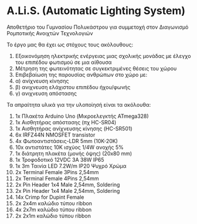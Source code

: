 # A.Li.S. (Automatic Lighting System)
Αποθετήριο του Γυμνασίου Πολυκάστρου για συμμετοχή στον Διαγωνισμό Ρομποτικής Ανοιχτών Τεχνολογιών

Το έργο μας θα έχει ως στόχους τους ακόλουθους:
1) Εξοικονόμηση ηλεκτρικής ενέργειας μιας σχολικής μονάδας με έλεγχο του επιπέδου φωτισμού σε μια αίθουσα
2) Μέτρηση της φωτεινότητας σε συγκεκτριμένες θέσεις του χώρου
3) Επιβεβαίωση της παρουσίας ανθρώπων στο χώρο με:
4) α) ανίχνευση κίνησης 
5) β) ανιχνευση ελάχιστου επιπέδου ήχου/φωνής
6) γ) ανιχνευση απόστασης

Τα απραίτητα υλικά για την υλοποίησή είναι τα ακόλουθα:
 1) 1x Πλακέτα Arduino Uno (Μικροελεγκτής ATmega328)
 2) 1x Αισθητήρας απόστασης (πχ HC-SR04)
 3) 1x Αισθητήρας ανίχνευσης κίνησης (HC-SR501)
 4) 6x IRFZ44N NMOSFET transistor
 6) 4x Φωτοαντιστάσεις-LDR 5mm (10K-20K) 
 7) 10x αντιστάτες 10K ισχύος 1/4W ανοχής 5%
 8) 1x διάτρητη πλακέτα (μονής όψης) (20x80 mm)
 9) 1x Τροφοδοτικό 12VDC 3A 38W IP65
10) 1x 3m Ταινία LED 7.2W/m IP20 Ψυχρό Χρώμα
11) 2x Terminal Female 3Pins 2,54mm
12) 2x Terminal Female 4Pins 2,54mm
13) 2x Pin Header 1x4 Male 2,54mm, Soldering 
14) 2x Pin Header 1x4 Male 2,54mm, Soldering 
15) 14x Crimp for Dupint Female
16) 2x 2x4m καλώδιο τύπου ribbon 
17) 4x 2x7m καλώδιο τύπου ribbon
18) 2x 2x1m καλώδιο τύπου ribbon
